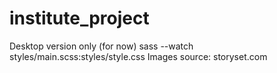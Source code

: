 # institute_project
Desktop version only (for now)
sass --watch styles/main.scss:styles/style.css
Images source: storyset.com
